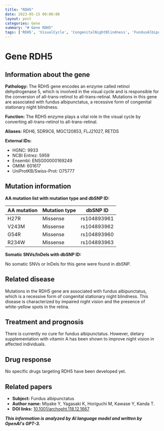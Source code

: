 ```yaml
---
title: "RDH5"
date: 2023-05-15 00:00:00
layout: post
categories: Gene
summary: "# Gene RDH5"
tags: ['RDH5', 'VisualCycle', 'CongenitalNightBlindness', 'FundusAlbipunctatus', 'Mutation', 'VitaminA', 'Treatment', 'RetinolDehydrogenase']
---
```


# Gene RDH5

## Information about the gene

**Pathology:** The RDH5 gene encodes an enzyme called retinol dehydrogenase 5, which is involved in the visual cycle and is responsible for the conversion of all-trans-retinol to all-trans-retinal. Mutations in this gene are associated with fundus albipunctatus, a recessive form of congenital stationary night blindness.

**Function:** The RDH5 enzyme plays a vital role in the visual cycle by converting all-trans-retinol to all-trans-retinal.

**Aliases:** RDH6, SDR9C6, MGC120853, FLJ21027, RETDS

**External IDs:**

- HGNC: 9933
- NCBI Entrez: 5959
- Ensembl: ENSG00000169249
- OMIM: 601617
- UniProtKB/Swiss-Prot: O75777

## Mutation information

**AA mutation list with mutation type and dbSNP ID:**

| AA mutation | Mutation type | dbSNP ID |
| -----------| -------------| ---------|
| H27R | Missense | rs104893961 |
| V243M | Missense | rs104893962 |
| G54R | Missense | rs104893960 |
| R234W | Missense | rs104893963 |

**Somatic SNVs/InDels with dbSNP ID:**

No somatic SNVs or InDels for this gene were found in dbSNP.

## Related disease

Mutations in the RDH5 gene are associated with fundus albipunctatus, which is a recessive form of congenital stationary night blindness. This disease is characterized by impaired night vision and the presence of white-yellow spots in the retina.

## Treatment and prognosis

There is currently no cure for fundus albipunctatus. However, dietary supplementation with vitamin A has been shown to improve night vision in affected individuals.

## Drug response

No specific drugs targeting RDH5 have been developed yet.

## Related papers

- **Subject:** Fundus albipunctatus
- **Author name:** Miyake Y, Yagasaki K, Horiguchi M, Kawase Y, Kanda T. 
- **DOI links:** [10.1001/archopht.118.12.1667]([Click](https://doi.org/10.1001/archopht.118.12.1667))

**_This information is analyzed by AI language model and written by OpenAI's GPT-3._**